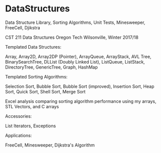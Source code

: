 # DataStructures
Data Structure Library, Sorting Algorithms, Unit Tests, Minesweeper, FreeCell, Djikstra

CST 211 Data Structures Oregon Tech Wilsonville, Winter 2017/18

Templated Data Structures: 

Array,
Array2D,
Array2DP (Pointer),
ArrayQueue,
ArrayStack,
AVL Tree,
BinarySearchTree,
DLList (Doubly Linked List),
ListQueue,
ListStack,
DirectoryTree,
GenericTree,
Graph,
HashMap

Templated Sorting Algorithms:

Selection Sort,
Bubble Sort,
Bubble Sort (improved),
Insertion Sort,
Heap Sort,
Quick Sort,
Shell Sort,
Merge Sort

Excel analysis comparing sorting algorithm performance using my arrays, STL Vectors, and C arrays


Accessories:

List Iterators,
Exceptions

Applications:

FreeCell,
Minesweeper,
Dijkstra's Algorithm
